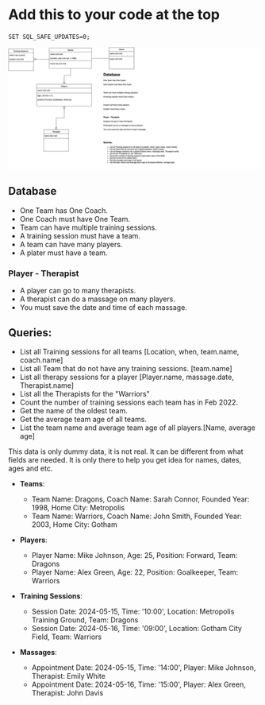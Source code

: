 # Add this to your code at the top

```
SET SQL_SAFE_UPDATES=0;
```

![My animated logo](diagram.jpg)

## Database

- One Team has One Coach.
- One Coach must have One Team.
- Team can have multiple training sessions.
- A training session must have a team.
- A team can have many players.
- A plater must have a team.

### Player - Therapist

- A player can go to many therapists.
- A therapist can do a massage on many players.
- You must save the date and time of each massage.


## Queries:

- List all Training sessions for all teams [Location, when, team.name, coach.name]
- List all Team that do not have any training sessions. [team.name]
- List all therapy sessions for a player [Player.name, massage.date, Therapist.name]
- List all the Therapists for the "Warriors"
- Count the number of training sessions each team has in Feb 2022.
- Get the name of the oldest team.
- Get the average team age of all teams.
- List the team name and average team age of all players.[Name, average age]

This data is only dummy data, it is not real. It can be different from what fields are needed. It is only there to help you get idea for names, dates, ages and etc.

- **Teams**:
  - Team Name: Dragons, Coach Name: Sarah Connor, Founded Year: 1998, Home City: Metropolis
  - Team Name: Warriors, Coach Name: John Smith, Founded Year: 2003, Home City: Gotham

- **Players**:
  - Player Name: Mike Johnson, Age: 25, Position: Forward, Team: Dragons
  - Player Name: Alex Green, Age: 22, Position: Goalkeeper, Team: Warriors

- **Training Sessions**:
  - Session Date: 2024-05-15, Time: '10:00', Location: Metropolis Training Ground, Team: Dragons
  - Session Date: 2024-05-16, Time: '09:00', Location: Gotham City Field, Team: Warriors

- **Massages**:
  - Appointment Date: 2024-05-15, Time: '14:00', Player: Mike Johnson, Therapist: Emily White
  - Appointment Date: 2024-05-16, Time: '15:00', Player: Alex Green, Therapist: John Davis
